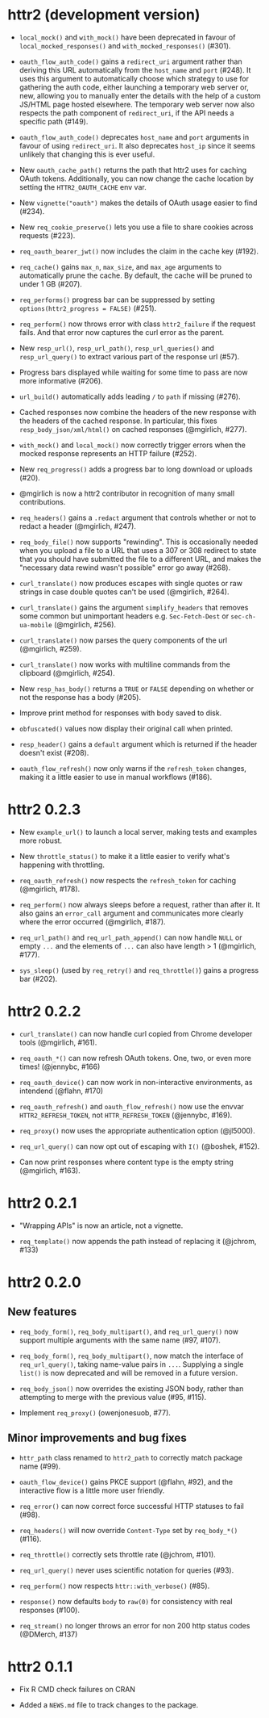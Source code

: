 # httr2 (development version)

* `local_mock()` and `with_mock()` have been deprecated in favour of
  `local_mocked_responses()` and `with_mocked_responses()` (#301).

* `oauth_flow_auth_code()` gains a `redirect_uri` argument rather than deriving
  this URL automatically from the `host_name` and `port` (#248). It uses
  this argument to automatically choose which strategy to use for gathering the 
  auth code, either launching a temporary web server or, new, allowing you to 
  manually enter the details with the help of a custom JS/HTML page hosted
  elsewhere. The temporary web server now also respects the path component
  of `redirect_uri`, if the API needs a specific path (#149).

* `oauth_flow_auth_code()` deprecates `host_name` and `port` arguments in favour
  of using `redirect_uri`. It also deprecates `host_ip` since it seems unlikely
  that changing this is ever useful.

* New `oauth_cache_path()` returns the path that httr2 uses for caching OAuth
  tokens. Additionally, you can now change the cache location by setting the
  `HTTR2_OAUTH_CACHE` env var.

* New `vignette("oauth")` makes the details of OAuth usage easier to find 
  (#234).

* New `req_cookie_preserve()` lets you use a file to share cookies across 
  requests (#223).

* `req_oauth_bearer_jwt()` now includes the claim in the cache key (#192).

* `req_cache()` gains `max_n`, `max_size`, and `max_age` arguments to 
  automatically prune the cache. By default, the cache will be pruned to
  under 1 GB (#207).

* `req_performs()` progress bar can be suppressed by setting 
  `options(httr2_progress = FALSE)` (#251).

* `req_perform()` now throws error with class `httr2_failure` if the 
  request fails. And that error now captures the curl error as the parent.

* New `resp_url()`, `resp_url_path()`, `resp_url_queries()` and
  `resp_url_query()` to extract various part of the response url (#57).

* Progress bars displayed while waiting for some time to pass are now
  more informative (#206).

* `url_build()` automatically adds leading `/` to `path` if missing (#276).

* Cached responses now combine the headers of the new response with the headers
  of the cached response. In particular, this fixes `resp_body_json/xml/html()`
  on cached responses (@mgirlich, #277).

* `with_mock()` and `local_mock()` now correctly trigger errors when the
  mocked response represents an HTTP failure (#252).

* New `req_progress()` adds a progress bar to long download or uploads (#20).

* @mgirlich is now a httr2 contributor in recognition of many small contributions.

* `req_headers()` gains a `.redact` argument that controls whether or not to
  redact a header (@mgirlich, #247).

* `req_body_file()` now supports "rewinding". This is occasionally needed when
  you upload a file to a URL that uses a 307 or 308 redirect to state that you 
  should have submitted the file to a different URL, and makes the "necessary 
  data rewind wasn't possible" error go away (#268).

* `curl_translate()` now produces escapes with single quotes or raw strings
  in case double quotes can't be used (@mgirlich, #264).

* `curl_translate()` gains the argument `simplify_headers` that removes some
  common but unimportant headers e.g. `Sec-Fetch-Dest` or `sec-ch-ua-mobile`
  (@mgirlich, #256).
  
* `curl_translate()` now parses the query components of the url (@mgirlich, #259).

* `curl_translate()` now works with multiline commands from the clipboard
  (@mgirlich, #254).

* New `resp_has_body()` returns a `TRUE` or `FALSE` depending on whether
  or not the response has a body (#205).

* Improve print method for responses with body saved to disk.

* `obfuscated()` values now display their original call when printed.

* `resp_header()` gains a `default` argument which is returned if the header
  doesn't exist (#208).

* `oauth_flow_refresh()` now only warns if the `refresh_token` changes, making
  it a little easier to use in manual workflows (#186).

# httr2 0.2.3

* New `example_url()` to launch a local server, making tests and examples 
  more robust.

* New `throttle_status()` to make it a little easier to verify what's happening
  with throttling.

* `req_oauth_refresh()` now respects the `refresh_token` for caching 
  (@mgirlich, #178).

* `req_perform()` now always sleeps before a request, rather than after it.
  It also gains an `error_call` argument and communicates more clearly
  where the error occurred (@mgirlich, #187).

* `req_url_path()` and `req_url_path_append()` can now handle `NULL` or empty
  `...` and the elements of `...` can also have length > 1 (@mgirlich, #177).

* `sys_sleep()` (used by `req_retry()` and `req_throttle()`) gains a progress 
  bar (#202).
  
# httr2 0.2.2

* `curl_translate()` can now handle curl copied from Chrome developer tools
  (@mgirlich, #161).

* `req_oauth_*()` can now refresh OAuth tokens. One, two, or even more times! 
  (@jennybc, #166)

* `req_oauth_device()` can now work in non-interactive environments,
  as intendend (@flahn, #170)

* `req_oauth_refresh()` and `oauth_flow_refresh()` now use the envvar 
  `HTTR2_REFRESH_TOKEN`, not `HTTR_REFRESH_TOKEN` (@jennybc, #169).

* `req_proxy()` now uses the appropriate authentication option (@jl5000).

* `req_url_query()` can now opt out of escaping with `I()` (@boshek, #152).

* Can now print responses where content type is the empty string 
  (@mgirlich, #163).

# httr2 0.2.1

* "Wrapping APIs" is now an article, not a vignette.

* `req_template()` now appends the path instead of replacing it (@jchrom, #133)

# httr2 0.2.0

## New features

* `req_body_form()`, `req_body_multipart()`, and `req_url_query()` now 
  support multiple arguments with the same name (#97, #107).

* `req_body_form()`, `req_body_multipart()`, now match the interface of 
  `req_url_query()`, taking name-value pairs in `...`. Supplying a single
  `list()` is now deprecated and will be removed in a future version.

* `req_body_json()` now overrides the existing JSON body, rather than 
  attempting to merge with the previous value (#95, #115).

* Implement `req_proxy()` (owenjonesuob, #77).

## Minor improvements and bug fixes

* `httr_path` class renamed to `httr2_path` to correctly match package name 
  (#99).
  
* `oauth_flow_device()` gains PKCE support (@flahn, #92), and 
  the interactive flow is a little more user friendly.

* `req_error()` can now correct force successful HTTP statuses to fail (#98).

* `req_headers()` will now override `Content-Type` set by `req_body_*()` (#116).

* `req_throttle()` correctly sets throttle rate (@jchrom, #101).

* `req_url_query()` never uses scientific notation for queries (#93).

* `req_perform()` now respects `httr::with_verbose()` (#85).

* `response()` now defaults `body` to `raw(0)` for consistency with real
  responses (#100).
  
* `req_stream()` no longer throws an error for non 200 http status codes (@DMerch, #137)
  
# httr2 0.1.1

* Fix R CMD check failures on CRAN

* Added a `NEWS.md` file to track changes to the package.
